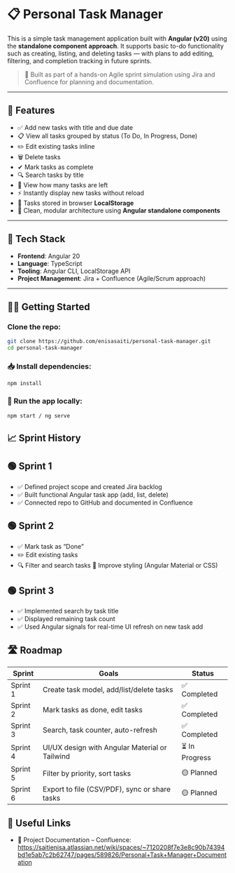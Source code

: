 # 📋 Personal Task Manager

This is a simple task management application built with **Angular (v20)** using the **standalone component approach**. It supports basic to-do functionality such as creating, listing, and deleting tasks — with plans to add editing, filtering, and completion tracking in future sprints.

> 🚀 Built as part of a hands-on Agile sprint simulation using Jira and Confluence for planning and documentation.

---

## 🔧 Features

- ✅ Add new tasks with title and due date
- 📋 View all tasks grouped by status (To Do, In Progress, Done)
- ✏️ Edit existing tasks inline
- 🗑 Delete tasks
- ✔ Mark tasks as complete
- 🔍 Search tasks by title
- 🧮 View how many tasks are left
- ⚡ Instantly display new tasks without reload
- 💾 Tasks stored in browser **LocalStorage**
- 📁 Clean, modular architecture using **Angular standalone components**

---

## 📂 Tech Stack

- **Frontend**: Angular 20
- **Language**: TypeScript
- **Tooling**: Angular CLI, LocalStorage API
- **Project Management**: Jira + Confluence (Agile/Scrum approach)

---

## 🧑‍💻 Getting Started

### Clone the repo:
```bash
git clone https://github.com/enisasaiti/personal-task-manager.git
cd personal-task-manager
```
### 📥 Install dependencies:
```
npm install
```
### 🚀 Run the app locally:
```
npm start / ng serve
```

## 📈 Sprint History

## 🟢 Sprint 1
- ✅ Defined project scope and created Jira backlog
- ✅ Built functional Angular task app (add, list, delete)
- ✅ Connected repo to GitHub and documented in Confluence

## 🟢 Sprint 2
- ✅ Mark task as “Done”
- ✏️ Edit existing tasks
- 🔍 Filter and search tasks
🎨 Improve styling (Angular Material or CSS)

## 🟢 Sprint 3
- ✅ Implemented search by task title
- ✅ Displayed remaining task count
- ✅ Used Angular signals for real-time UI refresh on new task add

## 🛣️ Roadmap

| Sprint     | Goals                                         | Status         |
|------------|-----------------------------------------------|----------------|
| Sprint 1   | Create task model, add/list/delete tasks      | ✅ Completed    |
| Sprint 2   | Mark tasks as done, edit tasks                | ✅ Completed    |
| Sprint 3   | Search, task counter, auto-refresh            | ✅ Completed    |
| Sprint 4   | UI/UX design with Angular Material or Tailwind| ⏳ In Progress  |
| Sprint 5   | Filter by priority, sort tasks                | 🟡 Planned      |
| Sprint 6   | Export to file (CSV/PDF), sync or share tasks | 🟡 Planned      |


## 📎 Useful Links
- 📘 Project Documentation – Confluence: https://saitienisa.atlassian.net/wiki/spaces/~7120208f7e3e8c90b74394bd1e5ab7c2b62747/pages/589826/Personal+Task+Manager+Documentation
